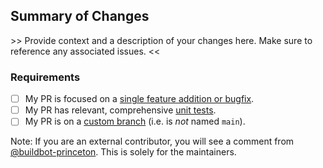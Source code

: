 ## Summary of Changes

\>> Provide context and a description of your changes here. Make sure to reference any associated issues. <<

### Requirements

- [ ] My PR is focused on a [single feature addition or bugfix](https://docs.github.com/en/pull-requests/collaborating-with-pull-requests/getting-started/best-practices-for-pull-requests#write-small-prs).
- [ ] My PR has relevant, comprehensive [unit tests](https://quantum-accelerators.github.io/quacc/dev/contributing.html#unit-tests).
- [ ] My PR is on a [custom branch](https://docs.github.com/en/pull-requests/collaborating-with-pull-requests/proposing-changes-to-your-work-with-pull-requests/creating-and-deleting-branches-within-your-repository) (i.e. is _not_ named `main`).

Note: If you are an external contributor, you will see a comment from [@buildbot-princeton](https://github.com/buildbot-princeton). This is solely for the maintainers.
